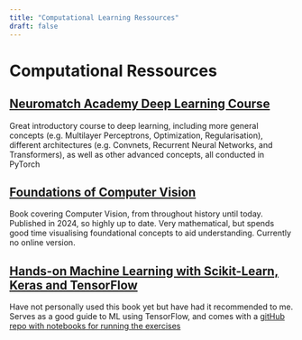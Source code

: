 ```yaml
---
title: "Computational Learning Ressources"
draft: false
---
```


# Computational Ressources

## [Neuromatch Academy Deep Learning Course](https://deeplearning.neuromatch.io/tutorials/intro.html)

Great introductory course to deep learning, including more general concepts (e.g. Multilayer Perceptrons, Optimization, Regularisation), different architectures (e.g. Convnets, Recurrent Neural Networks, and Transformers), as well as other advanced concepts, all conducted in PyTorch

## [Foundations of Computer Vision](https://mitpress.mit.edu/9780262048972/foundations-of-computer-vision/)

Book covering Computer Vision, from throughout history until today. Published in 2024, so highly up to date. Very mathematical, but spends good time visualising foundational concepts to aid understanding. Currently no online version.

## [Hands-on Machine Learning with Scikit-Learn, Keras and TensorFlow](https://www.oreilly.com/library/view/hands-on-machine-learning/9781098125967/)

Have not personally used this book yet but have had it recommended to me. Serves as a good guide to ML using TensorFlow, and comes with a [gitHub repo with notebooks for running the exercises](https://github.com/ageron/handson-ml3)